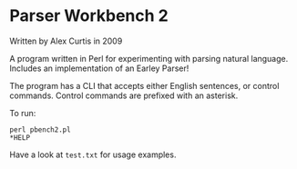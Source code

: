 # Parser Workbench 2

Written by Alex Curtis in 2009

A program written in Perl for experimenting with parsing natural language. Includes an implementation of an Earley Parser!

The program has a CLI that accepts either English sentences, or control commands. Control commands are prefixed with an asterisk.


To run:

    perl pbench2.pl
    *HELP

Have a look at `test.txt` for usage examples.
